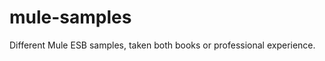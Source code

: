 mule-samples
============

Different Mule ESB samples, taken both books or professional experience.
